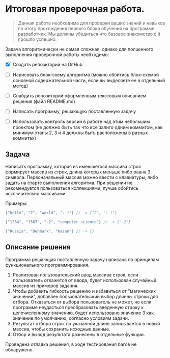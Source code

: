 # Итоговая проверочная работа.

> Данная работа необходима для проверки ваших знаний и навыков по итогу прохождения первого блока обучения на программе разработчик. Мы должны убедиться что базовое знакомство с it прошло успешно.

Задача алгоритмически не самая сложная, однако для полценного выполнения проверочной работы необходимо:

- [x] Создать репозиторий на GitHub
- [ ] Нарисовать блок-схему алгоритма (можно обойтись блок-схемой основной содержательной части, если вы выделяете ее в отдельный метод)
- [ ] Снабдить репозиторий оформленным текстовым описанием решения (файл README.md)
- [ ] Написать программу, решающую поставленную задачу
- [ ] Использовать контроль версий в работе над этим небольшим проектом (не должно быть так что все залито одним коммитом, как минимум этапы 2, 3 и 4 должны быть расположены в разных коммитах)


## Задача

Написать программу, которая из имеющегося массива строк формирует массив из строк, длина которых меньше либо равна 3 символа. Первоначальный массив можно ввести с клавиатуры, либо задать на старте выполнения алгоритма. При решении не рекомендуется пользоваться коллекциями, лучше обойтись исключительно массивами

Примеры:
``` C#
{"hello", "2", "world", ".-)"} // -> {"2", ":-)"}

{"1234", "1567", "-2", "computer science"} // -> {"-2"}

{"Russia", "Denmark", "Kazan"} // -> {}
```


## Описание решения

Программа решающая поставленную задачу написана по принципам функционального программирования.
1. Реализован пользовательский ввод массива строк, если пользователь откажется от ввода, будет использован случайный массив из примеров задания. 
2. Чтобы добавить гибкость решению и избавиться от "магических значений", добавлен пользовательский выбор длинны строки для отбора. Отказаться от выбора пользователь не может, но если программе неудасться преобразовать введенную строку к целочисленному значению, будет использовано значение 3 как значение по умолчанию, согласно условиям задачи.
3. Результат отбора строк по указанной длине записывается в новый массив, чтобы сохранить исходные данные.
4. Отбор и вывод результата разнесены в отдельные функции.

Проведена отладка решения, в ходе тестирования багов не обнаружено. 